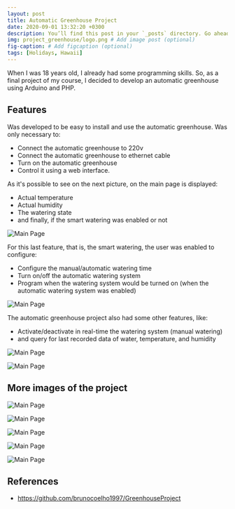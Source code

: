 ```yaml
---
layout: post
title: Automatic Greenhouse Project
date: 2020-09-01 13:32:20 +0300
description: You’ll find this post in your `_posts` directory. Go ahead and edit it and re-build the site to see your changes. # Add post description (optional)
img: project_greenhouse/logo.png # Add image post (optional)
fig-caption: # Add figcaption (optional)
tags: [Holidays, Hawaii]
---
```

When I was 18 years old, I already had some programming skills. So, as a final project of my course, I decided to develop an automatic greenhouse using Arduino and PHP.


## Features
Was developed to be easy to install and use the automatic greenhouse. Was only necessary to:
* Connect the automatic greenhouse to 220v
* Connect the automatic greenhouse to ethernet cable
* Turn on the automatic greenhouse
* Control it using a web interface.

As it's possible to see on the next picture, on the main page is displayed:
* Actual temperature
* Actual humidity
* The watering state
* and finally, if the smart watering was enabled or not

![Main Page]({{site.baseurl}}/assets/img/project_greenhouse/main_page.png)

For this last feature, that is, the smart watering, the user was enabled to configure:
* Configure the manual/automatic watering time
* Turn on/off the automatic watering system
* Program when the watering system would be turned on (when the automatic watering system was enabled)

![Main Page]({{site.baseurl}}/assets/img/project_greenhouse/configure_smart_watering_system.png)

The automatic greenhouse project also had some other features, like:
* Activate/deactivate in real-time the watering system (manual watering)
* and query for last recorded data of water, temperature, and humidity

![Main Page]({{site.baseurl}}/assets/img/project_greenhouse/manual_watering_system.png)

![Main Page]({{site.baseurl}}/assets/img/project_greenhouse/scan_data.png)


## More images of the project

![Main Page]({{site.baseurl}}/assets/img/project_greenhouse/eletric_schema.png)

![Main Page]({{site.baseurl}}/assets/img/project_greenhouse/result_1.jpg)

![Main Page]({{site.baseurl}}/assets/img/project_greenhouse/result_2.jpg)

![Main Page]({{site.baseurl}}/assets/img/project_greenhouse/result_3.jpg)

![Main Page]({{site.baseurl}}/assets/img/project_greenhouse/result_4.jpg)


## References
* https://github.com/brunocoelho1997/GreenhouseProject
